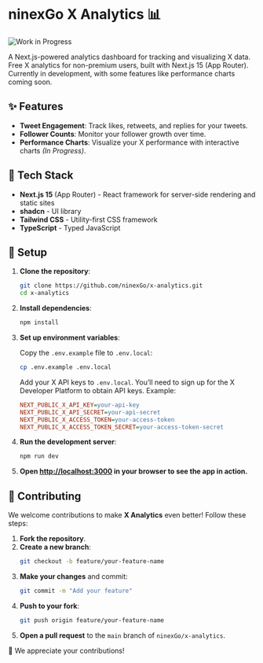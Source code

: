 # ninexGo X Analytics 📊

![Work in Progress](https://img.shields.io/badge/status-work%20in%20progress-yellow)

A Next.js-powered analytics dashboard for tracking and visualizing X data. Free X analytics for non-premium users, built with Next.js 15 (App Router). Currently in development, with some features like performance charts coming soon.

## ✨ Features

- **Tweet Engagement**: Track likes, retweets, and replies for your tweets.
- **Follower Counts**: Monitor your follower growth over time.
- **Performance Charts**: Visualize your X performance with interactive charts *(In Progress)*.

## 🧭 Tech Stack

- **Next.js 15** (App Router) - React framework for server-side rendering and static sites
- **shadcn** - UI library
- **Tailwind CSS** - Utility-first CSS framework
- **TypeScript** - Typed JavaScript

## 🚀 Setup

1. **Clone the repository**:
   ```bash
   git clone https://github.com/ninexGo/x-analytics.git
   cd x-analytics
   ```

2. **Install dependencies**:
   ```bash
   npm install
   ```

3. **Set up environment variables**:

   Copy the `.env.example` file to `.env.local`:
   ```bash
   cp .env.example .env.local
   ```
   Add your X API keys to `.env.local`. You’ll need to sign up for the X Developer Platform to obtain API keys. Example:
   ```ini
   NEXT_PUBLIC_X_API_KEY=your-api-key
   NEXT_PUBLIC_X_API_SECRET=your-api-secret
   NEXT_PUBLIC_X_ACCESS_TOKEN=your-access-token
   NEXT_PUBLIC_X_ACCESS_TOKEN_SECRET=your-access-token-secret
   ```

4. **Run the development server**:
   ```bash
   npm run dev
   ```

5. **Open [http://localhost:3000](http://localhost:3000) in your browser to see the app in action.**

## 🤝 Contributing

We welcome contributions to make **X Analytics** even better! Follow these steps:

1. **Fork the repository**.
2. **Create a new branch**:
   ```bash
   git checkout -b feature/your-feature-name
   ```
3. **Make your changes** and commit:
   ```bash
   git commit -m "Add your feature"
   ```
4. **Push to your fork**:
   ```bash
   git push origin feature/your-feature-name
   ```
5. **Open a pull request** to the `main` branch of `ninexGo/x-analytics`.

🚀 We appreciate your contributions!

